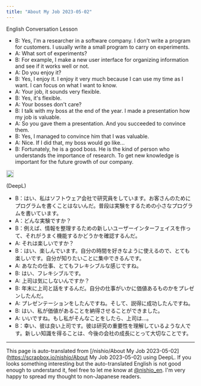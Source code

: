 ```yaml
---
title: "About My Job 2023-05-02"
---
```


English Conversation Lesson
- B: Yes, I'm a researcher in a software company. I don't write a program for customers. I usually write a small program to carry on experiments.
- A: What sort of experiments?
- B: For example, I make a new user interface for organizing information and see if it works well or not.
- A: Do you enjoy it?
- B: Yes, I enjoy it. I enjoy it very much because I can use my time as I want. I can focus on what I want to know.
- A: Your job, it sounds very flexible.
- B: Yes, it's flexible.
- A: Your bosses don't care?
- B: I talk with my boss at the end of the year. I made a presentation how my job is valuable.
- A: So you gave them a presentation. And you succeeded to convince them.
- B: Yes, I managed to convince him that I was valuable.
- A: Nice. If I did that, my boss would go like...
- B: Fortunately, he is a good boss. He is the kind of person who understands the importance of research. To get new knowledge is important for the future growth of our company.

<img src='https://scrapbox.io/api/pages/nishio-en/enjabelow/icon' alt='enjabelow.icon' height="19.5"/>

(DeepL)
- B：はい、私はソフトウェア会社で研究員をしています。お客さんのためにプログラムを書くことはないんだ。普段は実験をするための小さなプログラムを書いています。
- A：どんな実験ですか？
- B：例えば、情報を整理するための新しいユーザーインターフェイスを作って、それがうまく機能するかどうかを確認するんだ。
- A: それは楽しいですか？
- B：はい、楽しんでいます。自分の時間を好きなように使えるので、とても楽しいです。自分が知りたいことに集中できるんです。
- A: あなたの仕事、とてもフレキシブルな感じですね。
- B: はい、フレキシブルです。
- A: 上司は気にしないんですか？
- B: 年末に上司と話をするんだ。自分の仕事がいかに価値あるものかをプレゼンしたんだ。
- A: プレゼンテーションをしたんですね。そして、説得に成功したんですね。
- B: はい、私が価値があることを納得させることができました。
- A: いいですね。もし私がそんなことをしたら、上司は...。
- B：幸い、彼は良い上司です。彼は研究の重要性を理解しているような人です。新しい知識を得ることは、今後の会社の成長にとって大切なことです。
---
This page is auto-translated from [/nishio/About My Job 2023-05-02](https://scrapbox.io/nishio/About My Job 2023-05-02) using DeepL. If you looks something interesting but the auto-translated English is not good enough to understand it, feel free to let me know at [@nishio_en](https://twitter.com/nishio_en). I'm very happy to spread my thought to non-Japanese readers.